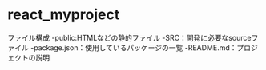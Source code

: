 # react_myproject
ファイル構成
-public:HTMLなどの静的ファイル
-SRC：開発に必要なsourceファイル
-package.json：使用しているパッケージの一覧
-README.md：プロジェクトの説明
